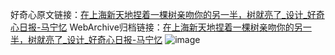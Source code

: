 好奇心原文链接：[在上海新天地捏着一棵树亲吻你的另一半，树就亮了_设计_好奇心日报-马宁忆](https://www.qdaily.com/articles/4023.html)
WebArchive归档链接：[在上海新天地捏着一棵树亲吻你的另一半，树就亮了_设计_好奇心日报-马宁忆](http://web.archive.org/web/20190623153444/https://www.qdaily.com/articles/4023.html)
![image](http://ww3.sinaimg.cn/large/007d5XDpgy1g3vdtsdjezj30u04p27wh)